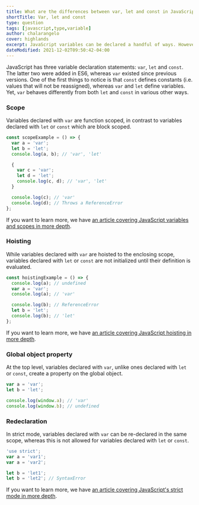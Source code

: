 ```yaml
---
title: What are the differences between var, let and const in JavaScript?
shortTitle: Var, let and const
type: question
tags: [javascript,type,variable]
author: chalarangelo
cover: highlands
excerpt: JavaScript variables can be declared a handful of ways. However, they're not all created equal and understanding their differences can drastically change the way you code.
dateModified: 2021-12-02T09:50:42-04:00
---
```


JavaScript has three variable declaration statements: `var`, `let` and `const`. The latter two were added in ES6, whereas `var` existed since previous versions. One of the first things to notice is that `const` defines constants (i.e. values that will not be reassigned), whereas `var` and `let` define variables. Yet, `var` behaves differently from both `let` and `const` in various other ways.

### Scope

Variables declared with `var` are function scoped, in contrast to variables declared with `let` or `const` which are block scoped.

```js
const scopeExample = () => {
  var a = 'var';
  let b = 'let';
  console.log(a, b); // 'var', 'let'

  {
    var c = 'var';
    let d = 'let';
    console.log(c, d); // 'var', 'let'
  }

  console.log(c); // 'var'
  console.log(d); // Throws a ReferenceError
};
```

If you want to learn more, we have [an article covering JavaScript variables and scopes in more depth](/articles/s/javascript-variable-scope).

### Hoisting

While variables declared with `var` are hoisted to the enclosing scope, variables declared with `let` or `const` are not initialized until their definition is evaluated.

```js
const hoistingExample = () => {
  console.log(a); // undefined
  var a = 'var';
  console.log(a); // 'var'

  console.log(b); // ReferenceError
  let b = 'let';
  console.log(b); // 'let'
};
```

If you want to learn more, we have [an article covering JavaScript hoisting in more depth](/articles/s/javascript-variable-hoisting).

### Global object property

At the top level, variables declared with `var`, unlike ones declared with `let` or `const`, create a property on the global object.

```js
var a = 'var';
let b = 'let';

console.log(window.a); // 'var'
console.log(window.b); // undefined
```

### Redeclaration

In strict mode, variables declared with `var` can be re-declared in the same scope, whereas this is not allowed for variables declared with `let` or `const`.

```js
'use strict';
var a = 'var1';
var a = 'var2';

let b = 'let1';
let b = 'let2'; // SyntaxError
```

If you want to learn more, we have [an article covering JavaScript's strict mode in more depth](/articles/s/javascript-use-strict).
